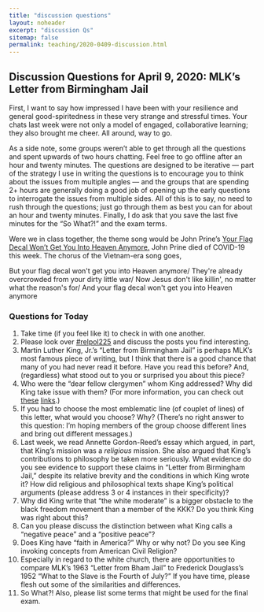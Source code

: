 ```yaml
---
title: "discussion questions"
layout: noheader
excerpt: "discussion Qs"
sitemap: false
permalink: teaching/2020-0409-discussion.html
---
```


## Discussion Questions for April 9, 2020: MLK’s Letter from Birmingham Jail

First, I want to say how impressed I have been with your resilience and general good-spiritedness in these very strange and stressful times. Your chats last week were not only a model of engaged, collaborative learning; they also brought me cheer. All around, way to go.

As a side note, some groups weren’t able to get through all the questions and spent upwards of two hours chatting. Feel free to go offline after an hour and twenty minutes. The questions are designed to be iterative — part of the strategy I use in writing the questions is to encourage you to think about the issues from multiple angles — and the groups that are spending 2+ hours are generally doing a good job of opening up the early questions to interrogate the issues from multiple sides. All of this is to say, no need to rush through the questions; just go through them as best you can for about an hour and twenty minutes. Finally, I do ask that you save the last five minutes for the “So What?!” and the exam terms.

Were we in class together, the theme song would be John Prine’s [Your Flag Decal Won’t Get You Into Heaven Anymore.](https://www.youtube.com/watch?v=OlofnxJxMIQ) John Prine died of COVID-19 this week. The chorus of the Vietnam-era song goes,

But your flag decal won't get you into Heaven anymore/
They're already overcrowded from your dirty little war/
Now Jesus don't like killin', no matter what the reason's for/
And your flag decal won't get you into Heaven anymore

### Questions for Today

1. Take time (if you feel like it) to check in with one another.
2. Please look over [#relpol225](https://twitter.com/search?q=%23relpol225&src=typed_query&f=live) and discuss the posts you find interesting.
2. Martin Luther King, Jr.’s “Letter from Birmingham Jail” is perhaps MLK’s most famous piece of writing, but I think that there is a good chance that many of you had never read it before. Have you read this before? And, (regardless) what stood out to you or surprised you about this piece?
2. Who were the “dear fellow clergymen” whom King addressed? Why did King take issue with them? (For more information, you can check out [these](https://en.wikipedia.org/wiki/A_Call_for_Unity) [links](https://web.archive.org/web/20181229055408/https://moodle.tiu.edu/pluginfile.php/57183/mod_resource/content/1/StatementAndResponseKingBirmingham1.pdf).)
3. If you had to choose the most emblematic line (of couplet of lines) of this letter, what would you choose? Why? (There’s no right answer to this question: I’m hoping members of the group  choose different lines and bring out different messages.)
4. Last week, we read Annette Gordon-Reed’s essay which argued, in part, that King’s mission was a _religious_ mission. She also argued that King’s contributions to philosophy be taken more seriously. What evidence do you see evidence to support these claims in “Letter from Birmingham Jail,” despite its relative brevity and the conditions in which King wrote it? How did religious and philosophical texts shape King’s political arguments (please address 3 or 4 instances in their specificity)?
5. Why did King write that “the white moderate” is a bigger obstacle to the black freedom movement than a member of the KKK? Do you think King was right about this?
6. Can you please discuss the distinction between what King calls a “negative peace” and a “positive peace”?
7. Does King have “faith in America?” Why or why not? Do you see King invoking concepts from American Civil Religion?
8. Especially in regard to the white church, there are opportunities to compare MLK’s 1963 “Letter from Bham Jail” to Frederick Douglass’s 1952 “What to the Slave is the Fourth of July?” If you have time, please flesh out some of the similarities and differences.
9. So What?! Also, please list some terms that might be used for the final exam.
